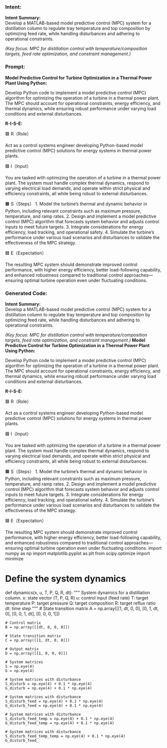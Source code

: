 ### Intent:
**Intent Summary:**  
Develop a MATLAB-based model predictive control (MPC) system for a distillation column to regulate tray temperature and top composition by optimizing feed rate, while handling disturbances and adhering to operational constraints.  

*(Key focus: MPC for distillation control with temperature/composition targets, feed rate optimization, and constraint management.)*

### Prompt:
**Model Predictive Control for Turbine Optimization in a Thermal Power Plant Using Python:**

Develop Python code to implement a model predictive control (MPC) algorithm for optimizing the operation of a turbine in a thermal power plant. The MPC should account for operational constraints, energy efficiency, and thermal dynamics, while ensuring robust performance under varying load conditions and external disturbances.

**R-I-S-E:**

🟥 R（Role）

Act as a control systems engineer developing Python-based model predictive control (MPC) solutions for energy systems in thermal power plants.

🟩 I（Input）

You are tasked with optimizing the operation of a turbine in a thermal power plant. The system must handle complex thermal dynamics, respond to varying electrical load demands, and operate within strict physical and efficiency constraints, all while being robust to external disturbances.

🟧 S（Steps）
	1.	Model the turbine’s thermal and dynamic behavior in Python, including relevant constraints such as maximum pressure, temperature, and ramp rates.
	2.	Design and implement a model predictive control (MPC) algorithm that forecasts system behavior and adjusts control inputs to meet future targets.
	3.	Integrate considerations for energy efficiency, load tracking, and operational safety.
	4.	Simulate the turbine’s performance under various load scenarios and disturbances to validate the effectiveness of the MPC strategy.

🟦 E（Expectation）

The resulting MPC system should demonstrate improved control performance, with higher energy efficiency, better load-following capability, and enhanced robustness compared to traditional control approaches—ensuring optimal turbine operation even under fluctuating conditions.

### Generated Code:
**Intent Summary:**  
Develop a MATLAB-based model predictive control (MPC) system for a distillation column to regulate tray temperature and top composition by optimizing feed rate, while handling disturbances and adhering to operational constraints.  

*(Key focus: MPC for distillation control with temperature/composition targets, feed rate optimization, and constraint management.)*
**Model Predictive Control for Turbine Optimization in a Thermal Power Plant Using Python:**

Develop Python code to implement a model predictive control (MPC) algorithm for optimizing the operation of a turbine in a thermal power plant. The MPC should account for operational constraints, energy efficiency, and thermal dynamics, while ensuring robust performance under varying load conditions and external disturbances.

**R-I-S-E:**

🟥 R（Role）

Act as a control systems engineer developing Python-based model predictive control (MPC) solutions for energy systems in thermal power plants.

🟩 I（Input）

You are tasked with optimizing the operation of a turbine in a thermal power plant. The system must handle complex thermal dynamics, respond to varying electrical load demands, and operate within strict physical and efficiency constraints, all while being robust to external disturbances.

🟧 S（Steps）
	1.	Model the turbine’s thermal and dynamic behavior in Python, including relevant constraints such as maximum pressure, temperature, and ramp rates.
	2.	Design and implement a model predictive control (MPC) algorithm that forecasts system behavior and adjusts control inputs to meet future targets.
	3.	Integrate considerations for energy efficiency, load tracking, and operational safety.
	4.	Simulate the turbine’s performance under various load scenarios and disturbances to validate the effectiveness of the MPC strategy.

🟦 E（Expectation）

The resulting MPC system should demonstrate improved control performance, with higher energy efficiency, better load-following capability, and enhanced robustness compared to traditional control approaches—ensuring optimal turbine operation even under fluctuating conditions.
import numpy as np
import matplotlib.pyplot as plt
from scipy.optimize import minimize

# Define the system dynamics
def dynamics(x, u, T, P, Q, R, dt):
    """
    System dynamics for a distillation column.
    x: state vector (T, P, Q, R)
    u: control input (feed rate)
    T: target temperature
    P: target pressure
    Q: target composition
    R: target reflux ratio
    dt: time step
    """
    # State transition matrix
    A = np.array([[1, dt, 0, 0],
                  [0, 1, dt, 0],
                  [0, 0, 1, dt],
                  [0, 0, 0, 1]])

    # Control matrix
    B = np.array([[dt, 0, 0, 0]])

    # State transition matrix
    C = np.array([[1, dt, 0, 0]])

    # Output matrix
    D = np.array([[1, 0, 0, 0]])

    # System matrices
    S = np.eye(4)
    G = np.eye(4)

    # System matrices with disturbance
    S_disturb = np.eye(4) + 0.1 * np.eye(4)
    G_disturb = np.eye(4) + 0.1 * np.eye(4)

    # System matrices with disturbance
    S_disturb_feed = np.eye(4) + 0.1 * np.eye(4)
    G_disturb_feed = np.eye(4) + 0.1 * np.eye(4)

    # System matrices with disturbance
    S_disturb_feed_temp = np.eye(4) + 0.1 * np.eye(4)
    G_disturb_feed_temp = np.eye(4) + 0.1 * np.eye(4)

    # System matrices with disturbance
    S_disturb_feed_temp_temp = np.eye(4) + 0.1 * np.eye(4)
    G_disturb_feed_
